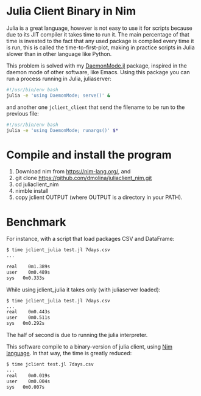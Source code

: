 # Julia Client Binary in Nim

Julia is a great language, however is not easy to use it for scripts because due
to its JIT compiler it takes time to run it. The main percentage of that time is
invested to the fact that any used package is compiled every time it is run,
this is called the time-to-first-plot, making in practice scripts in Julia
slower than in other language like Python.

This problem is solved with my
[DaemonMode.jl](https://github.com/dmolina/DaemonMode.jl) package, inspired in
the daemon mode of other software, like Emacs. Using this package you can run a
process running in Julia, juliaserver:

```sh
#!/usr/bin/env bash
julia -e 'using DaemonMode; serve()' &
```

and another one `jclient_client` that send the filename to be run to the previous
file:

```sh
#!/usr/bin/env bash
julia -e 'using DaemonMode; runargs()' $*
```

# Compile and install the program

1. Download nim from https://nim-lang.org/, and 
2. git clone https://github.com/dmolina/juliaclient_nim.git
3. cd juliaclient_nim
4. nimble install
5. copy jclient OUTPUT (where OUTPUT is a directory in your PATH).

# Benchmark

For instance, with a script that load packages CSV and DataFrame:

```sh
$ time jclient_julia test.jl 7days.csv 
...

real	0m1.389s
user	0m0.489s
sys   0m0.333s
```

While using jclient_julia it takes only (with juliaserver loaded):

```sh
$ time jclient_julia test.jl 7days.csv 
...
real	0m0.443s
user	0m0.511s
sys   0m0.292s
```

The half of second is due to running the julia interpreter. 

This software compile to a binary-version of julia client, using [Nim
language](https://nim-lang.org/). In that way, the time is greatly reduced:

```sh
$ time jclient test.jl 7days.csv
...
real	0m0.019s
user	0m0.004s
sys   0m0.007s
```

